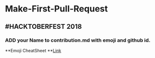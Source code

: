 # Make-First-Pull-Request
## #HACKTOBERFEST 2018
### ADD your Name to contribution.md with emoji and github id.
**Emoji CheatSheet **<a href="https://www.webpagefx.com/tools/emoji-cheat-sheet/">Link</a>
